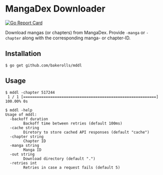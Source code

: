 # MangaDex Downloader

[![Go Report Card](https://goreportcard.com/badge/github.com/bakerolls/mddl)](https://goreportcard.com/report/github.com/bakerolls/mddl)

Download mangas (or chapters) from MangaDex. Provide `-manga` or `-chapter` along with the corresponding manga- or chapter-ID.

## Installation

```
$ go get github.com/bakerolls/mddl
```

## Usage

```
$ mddl -chapter 517244
 1 / 1 [===========================================================] 100.00% 0s
```

```
$ mddl -help
Usage of mddl:
  -backoff duration
        Backoff time between retries (default 100ms)
  -cache string
        Diretory to store cached API responses (default "cache")
  -chapter string
        Chapter ID
  -manga string
        Manga ID
  -out string
        Download directory (default ".")
  -retries int
        Retries in case a request fails (default 5)
```
